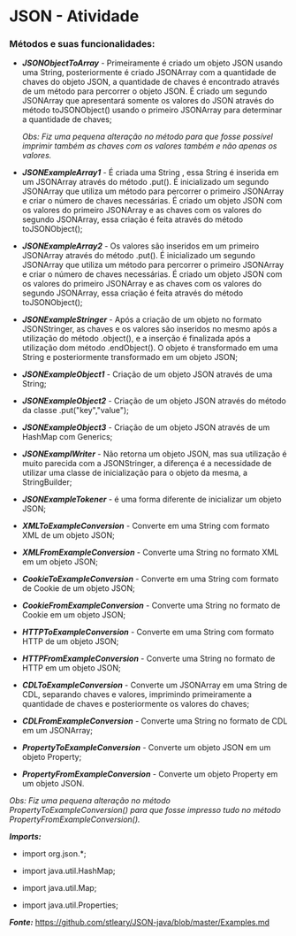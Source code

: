 <h1>JSON - Atividade</h1>

<h3>Métodos e suas funcionalidades:</h3>



- ***JSONObjectToArray*** - Primeiramente é criado um objeto JSON usando uma String, posteriormente é criado JSONArray com a quantidade de chaves do objeto JSON, a quantidade de chaves é encontrado através de um método para percorrer o objeto JSON. É criado um segundo JSONArray que apresentará somente os valores do JSON através do método toJSONObject() usando o primeiro JSONArray para determinar a quantidade de chaves;

  *Obs: Fiz uma pequena alteração no método  para que fosse possível imprimir também as chaves com os valores também  e não apenas os valores.*

  

- ***JSONExampleArray1*** - É criada uma String , essa String é inserida em um JSONArray através do método .put(). É inicializado um segundo JSONArray que utiliza um método para percorrer o primeiro JSONArray e criar o número de chaves necessárias. É criado um objeto JSON com os valores do primeiro JSONArray e as chaves com os valores do segundo JSONArray, essa criação é feita através do método toJSONObject();

  

- ***JSONExampleArray2*** - Os valores são  inseridos em um primeiro JSONArray através do método .put(). É inicializado um segundo JSONArray que utiliza um método para percorrer o primeiro JSONArray e criar o número de chaves necessárias. É criado um objeto JSON com os valores do primeiro JSONArray e as chaves com os valores do segundo JSONArray, essa criação é feita através do método toJSONObject();

  

- ***JSONExampleStringer*** - Após a criação de um objeto no formato JSONStringer, as chaves e os valores são inseridos no mesmo após a utilização do método .object(), e a inserção é finalizada após a utilização dom método .endObject(). O objeto é transformado em uma String e posteriormente transformado em um objeto JSON; 

  

- ***JSONExampleObject1*** - Criação de um objeto JSON através de uma String;

  

- ***JSONExampleObject2*** - Criação de um objeto JSON através do método da classe .put("key","value");

  

- ***JSONExampleObject3*** - Criação de um objeto JSON através de um HashMap com Generics;

  

- ***JSONExamplWriter*** - Não retorna um objeto JSON, mas sua utilização é muito parecida com a JSONStringer, a diferença é a necessidade de utilizar uma classe de inicialização para o objeto da mesma, a StringBuilder;

  

- ***JSONExampleTokener*** - é uma forma diferente de inicializar um objeto JSON;

  

- ***XMLToExampleConversion*** - Converte em uma String com formato XML de um objeto JSON;

  

- ***XMLFromExampleConversion*** -  Converte uma String no formato XML em um objeto JSON;

  

- ***CookieToExampleConversion*** - Converte em uma String com formato de Cookie de um objeto JSON;

  

- ***CookieFromExampleConversion*** - Converte uma String no formato de Cookie em um objeto JSON;

  

- ***HTTPToExampleConversion*** - Converte em uma String com formato HTTP de um objeto JSON;

  

- ***HTTPFromExampleConversion*** - Converte uma String no formato de HTTP em um objeto JSON;

  

- ***CDLToExampleConversion*** - Converte um JSONArray em uma String de CDL, separando chaves e valores, imprimindo primeiramente a quantidade de chaves e posteriormente os valores do chaves;

  

- ***CDLFromExampleConversion*** - Converte uma String no formato de CDL em um JSONArray;

  

- ***PropertyToExampleConversion*** - Converte um objeto JSON em um objeto Property;

  

- ***PropertyFromExampleConversion*** -  Converte um objeto Property em um objeto JSON.

*Obs: Fiz uma pequena alteração no método  PropertyToExampleConversion() para que fosse impresso tudo no método PropertyFromExampleConversion().*



***Imports:***

- import org.json.*;

- import java.util.HashMap;

- import java.util.Map;

- import java.util.Properties;

  

***Fonte:*** https://github.com/stleary/JSON-java/blob/master/Examples.md

